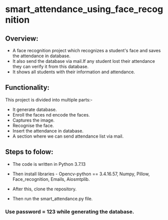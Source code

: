 # smart_attendance_using_face_recognition

## Overview:
  * A face recognition project which recognizes a student's face and saves the attendance in database.
  * It also send the database via mail.If any student lost their attendance they can verify it from this database.
  * It shows all students with their information and attendance.

## Functionality:
  This project is divided into multiple parts:-
  * It generate database.
  * Enroll the faces nd encode the faces.
  * Captures the image.
  * Recognise the face.
  * Insert the attendance in database.
  * A section where we can send attendance list via mail.

## Steps to folow:

 * The code is written in Python 3.7.13

 * Then install libraries - 
  Opencv-python  == 3.4.16.57,
  Numpy,
  Pillow,
  Face_recognition,
  Emails,
  Aiosmtplib.


 * After this, clone the repository.

 * Then run the smart_attendance.py file.

### Use password = 123 while generating the database.
